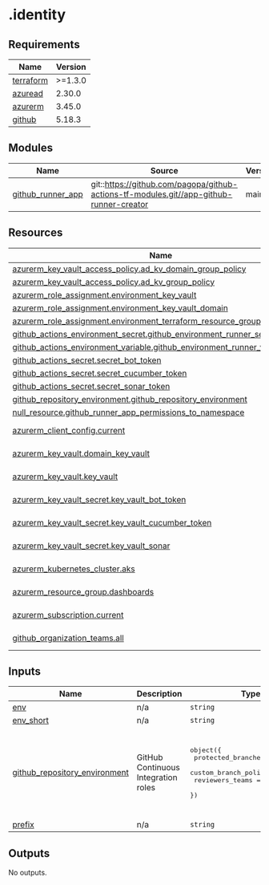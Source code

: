 # .identity

<!-- BEGINNING OF PRE-COMMIT-TERRAFORM DOCS HOOK -->
## Requirements

| Name | Version |
|------|---------|
| <a name="requirement_terraform"></a> [terraform](#requirement\_terraform) | >=1.3.0 |
| <a name="requirement_azuread"></a> [azuread](#requirement\_azuread) | 2.30.0 |
| <a name="requirement_azurerm"></a> [azurerm](#requirement\_azurerm) | 3.45.0 |
| <a name="requirement_github"></a> [github](#requirement\_github) | 5.18.3 |

## Modules

| Name | Source | Version |
|------|--------|---------|
| <a name="module_github_runner_app"></a> [github\_runner\_app](#module\_github\_runner\_app) | git::https://github.com/pagopa/github-actions-tf-modules.git//app-github-runner-creator | main |

## Resources

| Name | Type |
|------|------|
| [azurerm_key_vault_access_policy.ad_kv_domain_group_policy](https://registry.terraform.io/providers/hashicorp/azurerm/3.45.0/docs/resources/key_vault_access_policy) | resource |
| [azurerm_key_vault_access_policy.ad_kv_group_policy](https://registry.terraform.io/providers/hashicorp/azurerm/3.45.0/docs/resources/key_vault_access_policy) | resource |
| [azurerm_role_assignment.environment_key_vault](https://registry.terraform.io/providers/hashicorp/azurerm/3.45.0/docs/resources/role_assignment) | resource |
| [azurerm_role_assignment.environment_key_vault_domain](https://registry.terraform.io/providers/hashicorp/azurerm/3.45.0/docs/resources/role_assignment) | resource |
| [azurerm_role_assignment.environment_terraform_resource_group_dashboards](https://registry.terraform.io/providers/hashicorp/azurerm/3.45.0/docs/resources/role_assignment) | resource |
| [github_actions_environment_secret.github_environment_runner_secrets](https://registry.terraform.io/providers/integrations/github/5.18.3/docs/resources/actions_environment_secret) | resource |
| [github_actions_environment_variable.github_environment_runner_variables](https://registry.terraform.io/providers/integrations/github/5.18.3/docs/resources/actions_environment_variable) | resource |
| [github_actions_secret.secret_bot_token](https://registry.terraform.io/providers/integrations/github/5.18.3/docs/resources/actions_secret) | resource |
| [github_actions_secret.secret_cucumber_token](https://registry.terraform.io/providers/integrations/github/5.18.3/docs/resources/actions_secret) | resource |
| [github_actions_secret.secret_sonar_token](https://registry.terraform.io/providers/integrations/github/5.18.3/docs/resources/actions_secret) | resource |
| [github_repository_environment.github_repository_environment](https://registry.terraform.io/providers/integrations/github/5.18.3/docs/resources/repository_environment) | resource |
| [null_resource.github_runner_app_permissions_to_namespace](https://registry.terraform.io/providers/hashicorp/null/latest/docs/resources/resource) | resource |
| [azurerm_client_config.current](https://registry.terraform.io/providers/hashicorp/azurerm/3.45.0/docs/data-sources/client_config) | data source |
| [azurerm_key_vault.domain_key_vault](https://registry.terraform.io/providers/hashicorp/azurerm/3.45.0/docs/data-sources/key_vault) | data source |
| [azurerm_key_vault.key_vault](https://registry.terraform.io/providers/hashicorp/azurerm/3.45.0/docs/data-sources/key_vault) | data source |
| [azurerm_key_vault_secret.key_vault_bot_token](https://registry.terraform.io/providers/hashicorp/azurerm/3.45.0/docs/data-sources/key_vault_secret) | data source |
| [azurerm_key_vault_secret.key_vault_cucumber_token](https://registry.terraform.io/providers/hashicorp/azurerm/3.45.0/docs/data-sources/key_vault_secret) | data source |
| [azurerm_key_vault_secret.key_vault_sonar](https://registry.terraform.io/providers/hashicorp/azurerm/3.45.0/docs/data-sources/key_vault_secret) | data source |
| [azurerm_kubernetes_cluster.aks](https://registry.terraform.io/providers/hashicorp/azurerm/3.45.0/docs/data-sources/kubernetes_cluster) | data source |
| [azurerm_resource_group.dashboards](https://registry.terraform.io/providers/hashicorp/azurerm/3.45.0/docs/data-sources/resource_group) | data source |
| [azurerm_subscription.current](https://registry.terraform.io/providers/hashicorp/azurerm/3.45.0/docs/data-sources/subscription) | data source |
| [github_organization_teams.all](https://registry.terraform.io/providers/integrations/github/5.18.3/docs/data-sources/organization_teams) | data source |

## Inputs

| Name | Description | Type | Default | Required |
|------|-------------|------|---------|:--------:|
| <a name="input_env"></a> [env](#input\_env) | n/a | `string` | n/a | yes |
| <a name="input_env_short"></a> [env\_short](#input\_env\_short) | n/a | `string` | n/a | yes |
| <a name="input_github_repository_environment"></a> [github\_repository\_environment](#input\_github\_repository\_environment) | GitHub Continuous Integration roles | <pre>object({<br>    protected_branches     = bool<br>    custom_branch_policies = bool<br>    reviewers_teams        = list(string)<br>  })</pre> | <pre>{<br>  "custom_branch_policies": true,<br>  "protected_branches": false,<br>  "reviewers_teams": [<br>    "pagopa-tech",<br>    "infrastrutture-admins"<br>  ]<br>}</pre> | no |
| <a name="input_prefix"></a> [prefix](#input\_prefix) | n/a | `string` | `"pagopa"` | no |

## Outputs

No outputs.
<!-- END OF PRE-COMMIT-TERRAFORM DOCS HOOK -->
